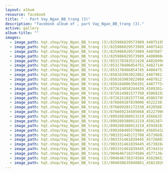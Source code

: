 ```yaml
---
layout: album
resource: facebook
title: " - Part Vay_Ngan_BB_trang (3)"
description: "facebook album of , part Vay_Ngan_BB_trang (3)."
active: gallery
album-title: ""
images:
  - image_path: hqt.shop/Vay_Ngan_BB_trang (3)/825986029573989_440751953_825986382907287_5358642031576430250_n.jpg
  - image_path: hqt.shop/Vay_Ngan_BB_trang (3)/825986029573989_440754280_825986346240624_3018379850760136794_n.jpg
  - image_path: hqt.shop/Vay_Ngan_BB_trang (3)/825986029573989_440768774_825986396240619_9194870392608328386_n.jpg
  - image_path: hqt.shop/Vay_Ngan_BB_trang (3)/825986029573989_440800848_825986352907290_4743181529977933195_n.jpg
  - image_path: hqt.shop/Vay_Ngan_BB_trang (3)/853178383521420_448269988_853178686854723_4157406958032969906_n.jpg
  - image_path: hqt.shop/Vay_Ngan_BB_trang (3)/853178406854751_448271464_853178680188057_1882009740255650808_n.jpg
  - image_path: hqt.shop/Vay_Ngan_BB_trang (3)/853178466854745_448047532_853178463521412_4258529241684402447_n.jpg
  - image_path: hqt.shop/Vay_Ngan_BB_trang (3)/858163963022862_448798115_858164169689508_3225281348410191261_n.jpg
  - image_path: hqt.shop/Vay_Ngan_BB_trang (3)/858163983022860_448781277_858164203022838_2904507705964882713_n.jpg
  - image_path: hqt.shop/Vay_Ngan_BB_trang (3)/858164006356191_448777545_858164223022836_6549317379709323242_n.jpg
  - image_path: hqt.shop/Vay_Ngan_BB_trang (3)/872614858244439_450920148_872614854911106_6564764650310288400_n.jpg
  - image_path: hqt.shop/Vay_Ngan_BB_trang (3)/872614981577760_450681921_872614978244427_1027501751158056714_n.jpg
  - image_path: hqt.shop/Vay_Ngan_BB_trang (3)/872615101577748_450657991_872615098244415_2272330228289947305_n.jpg
  - image_path: hqt.shop/Vay_Ngan_BB_trang (3)/876669187839006_452223016_876669457838979_5023746612053699838_n.jpg
  - image_path: hqt.shop/Vay_Ngan_BB_trang (3)/876669201172338_452058612_876669471172311_7964754801371186519_n.jpg
  - image_path: hqt.shop/Vay_Ngan_BB_trang (3)/876669234505668_452279069_876669501172308_2493425075753294980_n.jpg
  - image_path: hqt.shop/Vay_Ngan_BB_trang (3)/899260388913219_456663571_899260782246513_5319137596575187368_n.jpg
  - image_path: hqt.shop/Vay_Ngan_BB_trang (3)/899260388913219_459138745_910586484447276_7175541916430814470_n.jpg
  - image_path: hqt.shop/Vay_Ngan_BB_trang (3)/899260388913219_459301831_910586471113944_6057680367982076406_n.jpg
  - image_path: hqt.shop/Vay_Ngan_BB_trang (3)/899260405579884_456854109_899260798913178_1611149564969124019_n.jpg
  - image_path: hqt.shop/Vay_Ngan_BB_trang (3)/903331445172780_457366925_903331755172749_2302298128367133906_n.jpg
  - image_path: hqt.shop/Vay_Ngan_BB_trang (3)/903331461839445_457268928_902037791968812_437454463929769457_n.jpg
  - image_path: hqt.shop/Vay_Ngan_BB_trang (3)/903331461839445_457382845_902037828635475_8254920362736468681_n.jpg
  - image_path: hqt.shop/Vay_Ngan_BB_trang (3)/903331461839445_457443109_903331761839415_7336434400002173907_n.jpg
  - image_path: hqt.shop/Vay_Ngan_BB_trang (3)/904646718374586_457713649_904647088374549_8332940004254539863_n.jpg
  - image_path: hqt.shop/Vay_Ngan_BB_trang (3)/904646738374584_458286532_904647098374548_5311032306851341715_n.jpg
  - image_path: hqt.shop/Vay_Ngan_BB_trang (3)/904650635040861_458210201_904650638374194_66443621812560116_n.jpg
---
```


